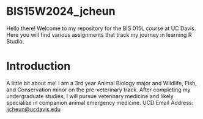 # BIS15W2024_jcheun

Hello there! Welcome to my repository for the BIS 015L course at UC Davis. Here you will find various assignments that track my journey in learning R Studio. 

# Introduction 
A little bit about me! I am a 3rd year Animal Biology major and Wildlife, Fish, and Conservation minor on the pre-veterinary track. After completing my undergraduate studies, I will pursue veterinary medicine and likely specialize in companion animal emergency medicine.  UCD Email Address: [jjcheun@ucdavis.edu](jjcheun@ucdavis.edu)
